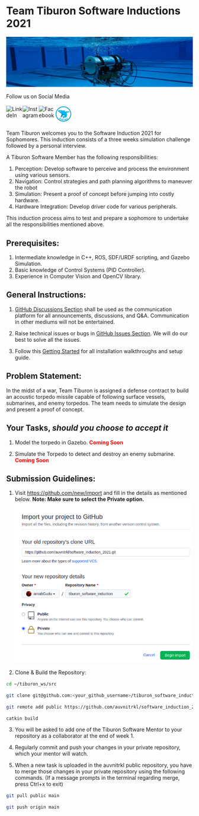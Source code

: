 # Team Tiburon Software Inductions 2021
![](images/tiburon.jpg)
<div>
Follow us on Social Media
<br/>
<br/>
<a href="https://www.linkedin.com/school/tiburonauv/">
  <img align="left" alt="LinkdeIn" width="44px" src="https://cdn.jsdelivr.net/npm/simple-icons@v3/icons/linkedin.svg" />
</a>
<a href="https://www.instagram.com/auvnitrkl/">
  <img align="left" alt="Instagram" width="44px" src="https://cdn.jsdelivr.net/npm/simple-icons@v3/icons/instagram.svg" />
</a>
<a href="https://www.facebook.com/tiburonauv">
  <img align="left" alt="Facebook" width="44px" src="https://cdn.jsdelivr.net/npm/simple-icons@v3/icons/facebook.svg" />
</a>
<a href="https://auvnitrkl.github.io/">
  <img align="left" alt="Website" width="45px" src="https://github.com/auvnitrkl/webAssets/blob/main/images/logo.png" />
</a>
</div>
<br/>
<br/>
<br/>


Team Tiburon welcomes you to the Software Induction 2021 for Sophomores. This induction consists of a three weeks simulation challenge followed by a personal interview.

A Tiburon Software Member has the following responsibilities:
1. Perception: Develop software to perceive and process the environment using various sensors.
2. Navigation: Control strategies and path planning algorithms to maneuver the robot
3. Simulation: Present a proof of concept before jumping into costly hardware.
4. Hardware Integration: Develop driver code for various peripherals.

This induction process aims to test and prepare a sophomore to undertake all the responsibilities mentioned above.

## Prerequisites:
1. Intermediate knowledge in C++, ROS, SDF/URDF scripting, and Gazebo Simulation.
3. Basic knowledge of Control Systems (PID Controller).
4. Experience in Computer Vision and OpenCV library.

## General Instructions:
1. [GitHub Discussions Section](https://github.com/auvnitrkl/software_induction_2021/discussions) shall be used as the communication platform for all announcements, discussions, and Q&A. Communication in other mediums will not be entertained.

2. Raise technical issues or bugs in [GitHub Issues Section](https://github.com/auvnitrkl/software_induction_2021/issues). We will do our best to solve all the issues.

3. Follow this [Getting Started](GETTING_STARTED.md) for all installation walkthroughs and setup guide.

## Problem Statement:
In the midst of a war, Team Tiburon is assigned a defense contract to build an acoustic torpedo missile capable of following surface vessels, submarines, and enemy torpedos. The team needs to simulate the design and present a proof of concept.

## Your Tasks, _should you choose to accept it_
1. Model the torpedo in Gazebo. <span style="color:red;bold;font-weight:bold">Coming Soon</span>

2. Simulate the Torpedo to detect and destroy an enemy submarine. <span style="color:red;bold;font-weight:bold">Coming Soon</span>

## Submission Guidelines:

1. Visit https://github.com/new/import and fill in the details as mentioned below. **Note: Make sure to select the Private option.**
![](images/github.png)

2. Clone & Build the Repository:
```sh
cd ~/tiburon_ws/src
```
```sh
git clone git@github.com:<your_github_username>/tiburon_software_induction.git
```
```sh
git remote add public https://github.com/auvnitrkl/software_induction_2021.git
```
```sh
catkin build
```

3. You will be asked to add one of the Tiburon Software Mentor to your repository as a collaborator at the end of week 1.

4. Regularly commit and push your changes in your private repository, which your mentor will watch.

5. When a new task is uploaded in the auvnitrkl public repository, you have to merge those changes in your private repository using the following commands. (If a message prompts in the terminal regarding merge, press Ctrl+x to exit)
```sh
git pull public main
```
```sh
git push origin main
```
